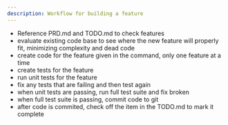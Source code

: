 ```yaml
---
description: Workflow for building a feature
---
```


- Reference PRD.md and TODO.md to check features
- evaluate existing code base to see where the new feature will properly fit, minimizing complexity and dead code
- create code for the feature given in the command, only one feature at a time
- create tests for the feature
- run unit tests for the feature
- fix any tests that are failing and then test again
- when unit tests are passing, run full test suite and fix broken
- when full test suite is passing, commit code to git
- after code is commited, check off the item in the TODO.md to mark it complete